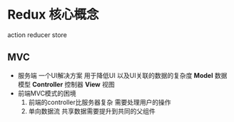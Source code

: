 # Redux 核心概念
action reducer store

## MVC 

- 服务端
一个UI解决方案 用于降低UI 以及UI关联的数据的复杂度 
**Model** 数据模型
**Controller** 控制器 
**View** 视图
- 前端MVC模式的困境
    1. 前端的controller比服务器复杂 需要处理用户的操作
    2. 单向数据流 共享数据需要提升到共同的父组件
    


